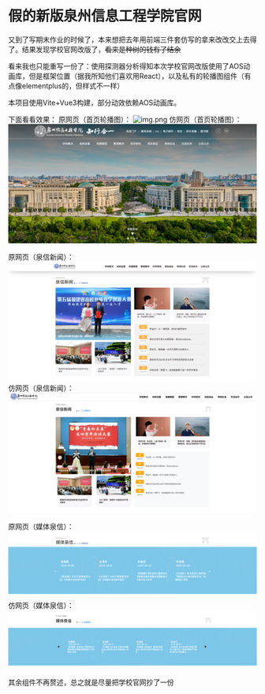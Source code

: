 # 假的新版泉州信息工程学院官网

又到了写期末作业的时候了，本来想把去年用前端三件套仿写的拿来改改交上去得了。结果发现学校官网改版了，~~看来是种树的钱有了结余~~

看来我也只能重写一份了：使用探测器分析得知本次学校官网改版使用了AOS动画库，但是框架位置（据我所知他们喜欢用React），以及私有的轮播图组件（有点像elementplus的，但样式不一样）

本项目使用Vite+Vue3构建，部分动效依赖AOS动画库。

下面看看效果：
原网页（首页轮播图）：
![img.png](doc/img.png)
仿网页（首页轮播图）：
![img_1.png](doc/img_1.png)

原网页（泉信新闻）：
![img_2.png](doc/img_2.png)
仿网页（泉信新闻）：
![img_3.png](doc/img_3.png)

原网页（媒体泉信）：
![img_4.png](doc/img_4.png)
仿网页（媒体泉信）：
![img_5.png](doc/img_5.png)

其余组件不再赘述，总之就是尽量把学校官网抄了一份
